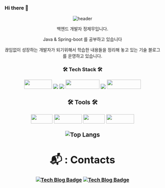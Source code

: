 ### Hi there 👋

<div align=center>

![header](https://capsule-render.vercel.app/api?type=Waving&color=gradient&height=220&section=header&text=Welcome&fontSize=80)
 
 백엔드 개발자 정제무입니다. 

 Java & Spring-boot 를 공부하고 있습니다 
 
 끊임없이 성장하는 개발자가 되기위해서 학습한 내용들을 정리해 놓고 있는 기술 블로그를 운영하고 있습니다.
 

<h3>🛠 Tech Stack 🛠</h> 
<p></p>
<p>

 <img src= "https://img.shields.io/badge/java-%23ED8B00.svg?style=for-the-badge&logo=java&logoColor=white" width="90" height="30"/>
<!-- <img src= "https://img.shields.io/badge/spring-%236DB33F.svg?style=for-the-badge&logo=spring&logoColor=white" width="100" height="30"/> -->
 <img src="https://img.shields.io/badge/Springboot-6DB33F?style=for-the-badge&logo=Springboot&logoColor=white">
 <img src="https://img.shields.io/badge/gradle-02303A?style=for-the-badge&logo=gradle&logoColor=white">
<img src="https://img.shields.io/badge/javascript-F7DF1E?style=for-the-badge&logo=javascript&logoColor=black" width="110" height="30"/> 
  <img src="https://img.shields.io/badge/html5-E34F26?style=for-the-badge&logo=html5&logoColor=white">

<img src= "https://img.shields.io/badge/IntelliJIDEA-000000.svg?style=for-the-badge&logo=intellij-idea&logoColor=white" width="110" height="30"/>
  <p>
<div align=center>
  
<h3>🛠 Tools 🛠</h> 
  <p></p>
  <p>
  <img src= "https://img.shields.io/badge/AWS-%23FF9900.svg?style=for-the-badge&logo=amazon-aws&logoColor=white" width="70" height="30"/>
<img src= "https://img.shields.io/badge/Slack-4A154B?style=for-the-badge&logo=slack&logoColor=white" width="90" height="30"/>
<img src= "https://img.shields.io/badge/git-%23F05033.svg?style=for-the-badge&logo=git&logoColor=white" width="70" height="30"/>
<img src= "https://img.shields.io/badge/github-%23121011.svg?style=for-the-badge&logo=github&logoColor=white" width="90" height="30"/>

![Top Langs](https://github-readme-stats.vercel.app/api/top-langs/?username=Jemoo1060&layout=compact&theme=onedark)
   
 # 📬 : Contacts
   [![Tech Blog Badge](http://img.shields.io/badge/-Tech%20blog-black?style=flat-square&logo=github&link=https://jemoo1060.tistory.com/)](https://jemoo1060.tistory.com/)
      [![Tech Blog Badge](http://img.shields.io/badge/Gmail-d14836?style=flat-square&logo=Gmail&logoColor=white&link=mailto:wpan1060@gmail.com)](mailto:wpan1060@gmail.com)
   
 

<!--
<!--
**Jemoo1060/Jemoo1060** is a ✨ _special_ ✨ repository because its `README.md` (this file) appears on your GitHub profile.

Here are some ideas to get you started:

- 🔭 I’m currently working on ...
- 🌱 I’m currently learning ...
- 👯 I’m looking to collaborate on ...
- 🤔 I’m looking for help with ...
- 💬 Ask me about ...
- 📫 How to reach me: ...
- 😄 Pronouns: ...
- ⚡ Fun fact: ...
-->
